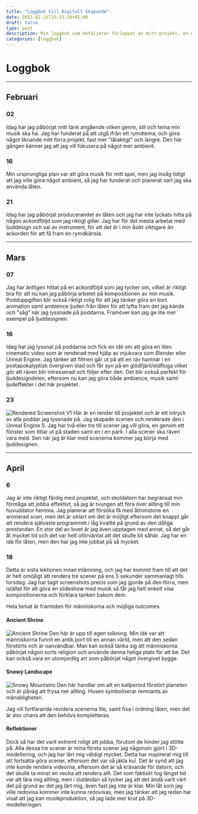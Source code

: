 ```yaml
---
title: "Loggbok till Digitalt Skapande"
date: 2023-02-16T15:13:38+01:00
draft: false
type: post
description: Min loggbok som detaljerar förloppet av mitt projekt, en orkester.
categories: [loggbok]
---
```


# Loggbok
___
## **Februari**

### 02
Idag har jag påbörjat mitt tänk angående vilken genre, stil och tema min musik ska ha.
Jag har funderat på att utgå ifrån ett rymdtema, och göra något liknande mitt förra projekt, fast mer "låtaktigt" och längre.
Den här gången känner jag att jag vill fokusera på något mer ambient.

### 16

Min ursprungliga plan var att göra musik för mitt spel, men jag insåg tidigt att jag ville göra något ambient, så jag har funderat och planerat
vart jag ska använda låten.

### 21

Idag har jag påbörjat producerandet av låten och jag har inte lyckats hitta på någon ackordföljd som jag riktigt gillar.
Jag har för det mesta arbetat med ljuddesign och val av instrument, för att det är i min åsikt viktigare än ackorden för att få fram en rymdkänsla.
___
## **Mars**

### 07

Jag har äntligen hittat på en ackordföljd som jag tycker om, vilket är riktigt bra för att nu kan jag påbörja arbetet på kompositionen av min musik.
Podduppgiften blir också riktigt rolig för att jag tänker göra en kort animation samt ambience ljuden från låten för att lyfta fram det jag kände och "såg"
när jag lyssnade på poddarna. Framöver kan jag ge lite mer exempel på ljuddesignen.

### 16

<!-- <audio controls="controls" class="w-full px-4">
  <source type="audio/wav" src="/audio/ambientorchestrav1.wav"></source>
  <p>Your browser does not support the audio element.</p>
</audio> -->
Idag har jag lyssnat på poddarna och fick en idé om att göra en liten cinematic video som är renderad med hjälp av mjukvara som Blender eller Unreal Engine.
Jag tänker att filmen går ut på att en räv hamnar i en postapokalyptisk övergiven stad och får syn på en glödfjäril/eldfluga vilket gör att räven blir intresserad och följer efter den.
Det blir också perfekt för ljuddesigndelen, eftersom nu kan jag göra både ambience, musik samt ljudeffekter i det här projektet.

### 23
![Rendered Screenshot V1](/images/Render1.png "Render 1")
Här är en render till projektet och är ett intryck av alla poddar jag lyssnade på. Jag skapade scenen och renderade den i Unreal Engine 5.
Jag har två eller tre till scener jag vill göra, en genom ett fönster som tittar ut på staden samt en i en park. I alla scener ska räven vara med.
Sen när jag är klar med scenerna kommer jag börja med ljuddesignen.
___
## **April**
### 6
Jag är inte riktigt färdig med projektet, och skoldatorn har begränsat min förmåga att jobba effektivt, så jag är tvungen att föra över allting till min huvuddator hemma.
Jag planerar att försöka få med åtminstone en animerad scen, men det är oklart om det är möjligt eftersom det knappt går att rendera självaste programmet i låg kvalité på grund av den dåliga prestandan.
En stor del av lovet är jag även upptagen med annat, så det går åt mycket tid och det var helt oförväntat att det skulle bli såhär.
Jag har en idé för låten, men den har jag inte jobbat på så mycket.


### 18

Detta är sista lektionen innan inlämning, och jag har kommit fram till att det är helt omöjligt att rendera tre scener på ens 5 sekunder sammanlagt tills torsdag.
Jag har tagit screenshots precis som jag gjorde på den förra, men istället för att göra en slideshow med musik så får jag helt enkelt visa kompositionerna och förklara tanken bakom dem.

Hela temat är framtiden för människorna och möjliga outcomes.


#### **Ancient Shrine**
![Ancient Shrine](/images/AncientShrine.png "Ancient Shrine")
Den här är upp till egen tolkning. Min idé var att människorna funnit en antik port till en annan värld, men att den sedan förstörts och är oanvändbar.
Man kan också tänka sig att människorna påbörjat någon sorts religion och använde denna heliga plats för att be.
Det kan också vara en utomjordlig art som påbörjat något övergivet bygge.

#### **Snowy Landscape**
![Snowy Mountains](/images/SnowyMountains.png "Snowy Mountains")
Den här handlar om att en kallperiod förstört planeten och är påväg att frysa ner allting. 
Husen symboliserar remnants av mänskligheten.

Jag vill fortfaranda revidera scenerna lite, samt fixa i ordning låten, men det är stor chans att den behövs kompletteras.  

#### Reflektioner
Dock så har det varit extremt roligt att jobba, förutom de hinder jag stötte på. Alla dessa tre scener är mina första scener
jag någonsin gjort i 3D-modellering, och jag har lärt mig väldigt mycket. Detta har inspirerat mig till att fortsätta göra scener,
eftersom det var så jäkla kul. Det är synd att jag inte kunde rendera videorna, eftersom det är så krävande för datorn, och det skulle ta minst en vecka att rendera allt.
Det som faktiskt tog längst tid var att lära mig allting, men i slutändan så tycker jag att det ändå varit värt det på grund av det jag lärt mig, även fast jag inte är klar.
Min låt som jag ville redovisa kommer inte kunna redovisas, men jag tänker att jag redan har visat att jag kan musikproduktion, så jag lade mer krut på 3D-modelleringen.